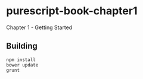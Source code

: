 # purescript-book-chapter1

Chapter 1 - Getting Started

## Building

```
npm install
bower update
grunt
```
